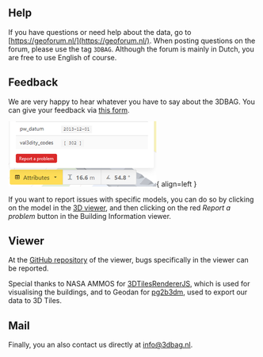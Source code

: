 ## Help

If you have questions or need help about the data, go to [https://geoforum.nl/](https://geoforum.nl/). When posting questions on the forum, please use the tag `3DBAG`. Although the forum is mainly in Dutch, you are free to use English of course.

## Feedback

We are very happy to hear whatever you have to say about the 3DBAG. You can give your feedback via [this form](https://docs.google.com/forms/d/e/1FAIpQLSe2XLCYNmoFVHrgt_uRXeLLwfzDK7gS2kE7mGH8rnk6ltE0LQ/viewform?).

![report_issue](images/report_issue.png){ align=left }

If you want to report issues with specific models, you can do so by clicking on the model in the [3D viewer](https://3dbag.nl/#/en/viewer), and then clicking on the red *Report a problem* button in the Building Information viewer.


## Viewer

At the [GitHub repository](https://github.com/tudelft3d/3dbag-viewer/) of the viewer, bugs specifically in the viewer can be reported.

Special thanks to NASA AMMOS for [3DTilesRendererJS](https://github.com/NASA-AMMOS/3DTilesRendererJS), which is used for visualising the buildings, and to Geodan for [pg2b3dm](https://github.com/Geodan/pg2b3dm/), used to export our data to 3D Tiles.

## Mail

Finally, you an also contact us directly at <a href="mailto:info@3dbag.nl">info@3dbag.nl</a>.
